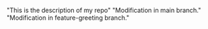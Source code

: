 "This is the description of my repo" 
"Modification in main branch." 
"Modification in feature-greeting branch." 
